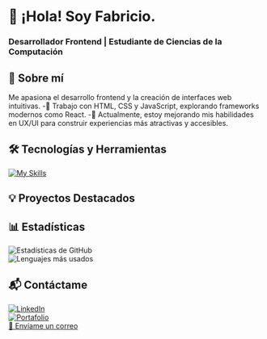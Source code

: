 # 👋 ¡Hola! Soy Fabricio.
### Desarrollador Frontend | Estudiante de Ciencias de la Computación

## 🚀 Sobre mí  
Me apasiona el desarrollo frontend y la creación de interfaces web intuitivas. 
-📌 Trabajo con HTML, CSS y JavaScript, explorando frameworks modernos como React. 
-🎯 Actualmente, estoy mejorando mis habilidades en UX/UI para construir experiencias más atractivas y accesibles.  

## 🛠️ Tecnologías y Herramientas  
[![My Skills](https://skillicons.dev/icons?i=git,html,css,tailwind,js,react)](https://skillicons.dev)

## 💡 Proyectos Destacados 

## 📊 Estadísticas  
![Estadísticas de GitHub](https://github-readme-stats.vercel.app/api?username=tuusuario&show_icons=true&theme=radical)  
![Lenguajes más usados](https://github-readme-stats.vercel.app/api/top-langs/?username=tuusuario&layout=compact&theme=radical) 

## 📬 Contáctame  
[![LinkedIn](https://img.shields.io/badge/-LinkedIn-0077B5?style=flat&logo=linkedin&logoColor=white)](www.linkedin.com/in/fabricio-alonso-lanche-pacsi-16a5472ba)  
[![Portafolio](https://img.shields.io/badge/-Portafolio-000?style=flat&logo=web)](https://tusitio.com)  
[📧 Envíame un correo](mailto:lanchefabricioalonso@gmail.com)  

